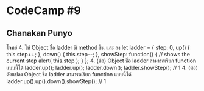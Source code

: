 # CodeCamp #9
## Chanakan Punyo 
โจทย์
4. ให้ Object ชื่อ ladder มี
	method ขึ้น และ ลง
let ladder = {
  step: 0,
  up() {
    this.step++;
  },
  down() {
    this.step--;
  },
  showStep: function() { // shows the current step
    alert( this.step );
  }
};
4. (ต่อ) Object ชื่อ ladder สามารถเรียก function แบบนี้ได้
ladder.up();
ladder.up();
ladder.down();
ladder.showStep(); // 1
4. (ต่อ) ดัดแปลง Object ชื่อ ladder สามารถเรียก function แบบนี้ได้
ladder.up().up().down().showStep(); // 1

